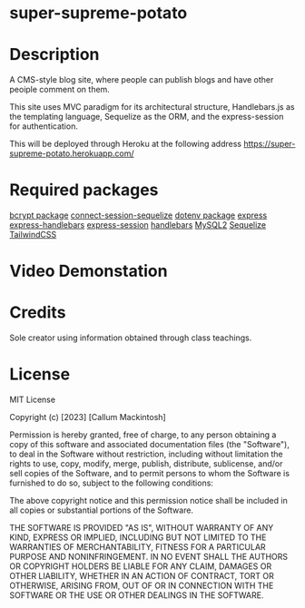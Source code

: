 # super-supreme-potato

# Description

A CMS-style blog site, where people can publish blogs and have other peoiple comment on them.

This site uses MVC paradigm for its architectural structure, Handlebars.js as the templating language, Sequelize as the ORM, and the express-session for authentication.

This will be deployed through Heroku at the following address https://super-supreme-potato.herokuapp.com/

# Required packages

[bcrypt package](https://www.npmjs.com/package/bcrypt)
[connect-session-sequelize](https://www.npmjs.com/package/connect-session-sequelize)
[dotenv package](https://www.npmjs.com/package/dotenv)
[express](https://www.npmjs.com/package/express)
[express-handlebars](https://www.npmjs.com/package/express-handlebars)
[express-session](https://www.npmjs.com/package/express-session)
[handlebars](https://www.npmjs.com/package/handlebars)
[MySQL2](https://www.npmjs.com/package/mysql2)
[Sequelize](https://www.npmjs.com/package/sequelize)
[TailwindCSS](https://www.npmjs.com/package/tailwindcss)




# Video Demonstation



# Credits

Sole creator using information obtained through class teachings.

# License

MIT License

Copyright (c) [2023] [Callum Mackintosh]

Permission is hereby granted, free of charge, to any person obtaining a copy of this software and associated documentation files (the "Software"), to deal in the Software without restriction, including without limitation the rights to use, copy, modify, merge, publish, distribute, sublicense, and/or sell copies of the Software, and to permit persons to whom the Software is furnished to do so, subject to the following conditions:

The above copyright notice and this permission notice shall be included in all copies or substantial portions of the Software.

THE SOFTWARE IS PROVIDED "AS IS", WITHOUT WARRANTY OF ANY KIND, EXPRESS OR IMPLIED, INCLUDING BUT NOT LIMITED TO THE WARRANTIES OF MERCHANTABILITY, FITNESS FOR A PARTICULAR PURPOSE AND NONINFRINGEMENT. IN NO EVENT SHALL THE AUTHORS OR COPYRIGHT HOLDERS BE LIABLE FOR ANY CLAIM, DAMAGES OR OTHER LIABILITY, WHETHER IN AN ACTION OF CONTRACT, TORT OR OTHERWISE, ARISING FROM, OUT OF OR IN CONNECTION WITH THE SOFTWARE OR THE USE OR OTHER DEALINGS IN THE SOFTWARE.